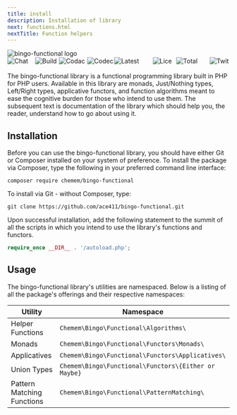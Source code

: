 ```yaml
---
title: install
description: Installation of library
next: functions.html
nextTitle: Function helpers
---
```

<img src="bingo-functional-logo.png" alt="bingo-functional logo">

<div style="display: inline-flex; flex-flow: row; height: 20px; flex-wrap: nowrap; margin: 0; padding: 0;">
    <img alt="Chat on Gitter" style="max-width: 105px; margin-right: 2px;" onClick="location.href='https://gitter.im/bingo-functional/Lobby'" src="https://badges.gitter.im/bingo-functional/Lobby.svg">
    <img alt="Build Status" style="max-width: 105px; margin-left: 2px;" onClick="location.href='https://travis-ci.org/ace411/bingo-functional'" src="https://travis-ci.org/ace411/bingo-functional.svg?branch=master" />
    <img alt="Codacy Badge" style="max-width: 105px; margin-left: 2px;" onClick="location.href='https://www.codacy.com/app/ace411/bingo-functional?utm_source=github.com&utm_medium=referral&utm_content=ace411/bingo-functional&utm_campaign=badger'" src="https://api.codacy.com/project/badge/Grade/7c30c744fd0142d58dd210fd961ea842">
    <img alt="Codecov" style="max-width: 105px; margin-left: 2px;" onClick="location.href='https://codecov.io/gh/ace411/bingo-functional'" src="https://codecov.io/gh/ace411/bingo-functional/branch/master/graph/badge.svg">
    <img alt="Latest Stable Version" style="max-width: 105px; margin-left: 2px;" onClick="location.href='https://packagist.org/packages/chemem/bingo-functional'" src="https://poser.pugx.org/chemem/bingo-functional/v/stable">
    <img alt="License" style="max-width: 105px; margin-left: 2px;" onClick="location.href='https://packagist.org/packages/chemem/bingo-functional'" src="https://poser.pugx.org/chemem/bingo-functional/license">
    <img alt="Total Downloads" style="max-width: 105px; margin-left: 2px;" onClick="location.href='https://packagist.org/packages/chemem/bingo-functional'" src="https://poser.pugx.org/chemem/bingo-functional/downloads">
    <img alt="Twitter" style="max-width: 105px; margin-left: 2px;" onClick="location.href='https://twitter.com/intent/tweet?text=Wow:&url=https%3A%2F%2Fgithub.com%2Face411%2Fbingo-functional'" src="https://img.shields.io/twitter/url/https/github.com/ace411/bingo-functional.svg?style=social">
</div>

The bingo-functional library is a functional programming library built in PHP for PHP users. Available in this library are monads, Just/Nothing types, Left/Right types, applicative functors, and function algorithms meant to ease the cognitive burden for those who intend to use them. The subsequent text is documentation of the library which should help you, the reader, understand how to go about using it.

## Installation

Before you can use the bingo-functional library, you should have either Git or Composer installed on your system of preference. To install the package via Composer, type the following in your preferred command line interface:

```
composer require chemem/bingo-functional
```

To install via Git - without Composer, type:

```
git clone https://github.com/ace411/bingo-functional.git
```

Upon successful installation, add the following statement to the summit of all the scripts in which you intend to use the library's functions and functors.

```php
require_once __DIR__ . '/autoload.php';
```

## Usage

The bingo-functional library's utilities are namespaced. Below is a listing of all the package's offerings and their respective namespaces:

| Utility                    | Namespace |
|----------------------------|----------------------------------------------------------|
| Helper Functions           | ```Chemem\Bingo\Functional\Algorithms\```                |
| Monads                     | ```Chemem\Bingo\Functional\Functors\Monads\```           |
| Applicatives               | ```Chemem\Bingo\Functional\Functors\Applicatives\```     |
| Union Types                | ```Chemem\Bingo\Functional\Functors\{Either or Maybe}``` | 
| Pattern Matching Functions | ```Chemem\Bingo\Functional\PatternMatching\```           |
